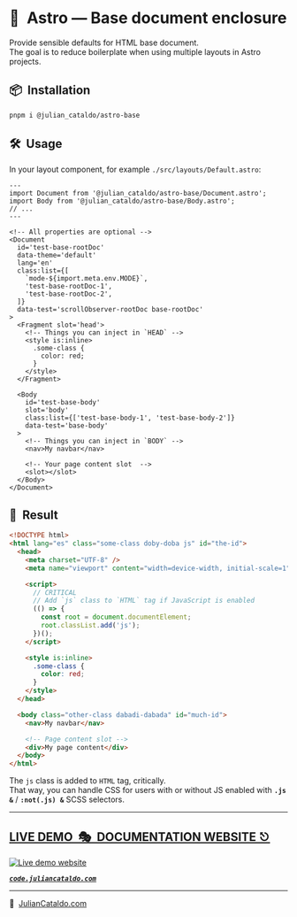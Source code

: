# 🚀  Astro — Base document enclosure

Provide sensible defaults for HTML base document.  
The goal is to reduce boilerplate when using multiple layouts in Astro projects.

## 📦  Installation

```sh
pnpm i @julian_cataldo/astro-base
```

## 🛠  Usage

In your layout component, for example `./src/layouts/Default.astro`:

```astro
---
import Document from '@julian_cataldo/astro-base/Document.astro';
import Body from '@julian_cataldo/astro-base/Body.astro';
// ...
---

<!-- All properties are optional -->
<Document
  id='test-base-rootDoc'
  data-theme='default'
  lang='en'
  class:list={[
    `mode-${import.meta.env.MODE}`,
    'test-base-rootDoc-1',
    'test-base-rootDoc-2',
  ]}
  data-test='scrollObserver-rootDoc base-rootDoc'
>
  <Fragment slot='head'>
    <!-- Things you can inject in `HEAD` -->
    <style is:inline>
      .some-class {
        color: red;
      }
    </style>
  </Fragment>

  <Body
    id='test-base-body'
    slot='body'
    class:list={['test-base-body-1', 'test-base-body-2']}
    data-test='base-body'
  >
    <!-- Things you can inject in `BODY` -->
    <nav>My navbar</nav>

    <!-- Your page content slot  -->
    <slot></slot>
  </Body>
</Document>
```

## 🎉  Result

```html
<!DOCTYPE html>
<html lang="es" class="some-class doby-doba js" id="the-id">
  <head>
    <meta charset="UTF-8" />
    <meta name="viewport" content="width=device-width, initial-scale=1" />

    <script>
      // CRITICAL
      // Add `js` class to `HTML` tag if JavaScript is enabled
      (() => {
        const root = document.documentElement;
        root.classList.add('js');
      })();
    </script>

    <style is:inline>
      .some-class {
        color: red;
      }
    </style>
  </head>

  <body class="other-class dabadi-dabada" id="much-id">
    <nav>My navbar</nav>

    <!-- Page content slot -->
    <div>My page content</div>
  </body>
</html>
```

The `js` class is added to `HTML` tag, critically.  
That way, you can handle CSS for users with or without JS enabled
with **`.js &`** / **`:not(.js) &`** SCSS selectors.

<div class="git-footer">

---

## [LIVE DEMO  🎭  DOCUMENTATION WEBSITE ⎋](https://code.juliancataldo.com/)

[![Live demo website](https://code.juliancataldo.com/poster.png)](https://code.juliancataldo.com)

**_[`code.juliancataldo.com`](https://code.juliancataldo.com/)_**

---

🔗  [JulianCataldo.com](https://www.juliancataldo.com/)

</div>
